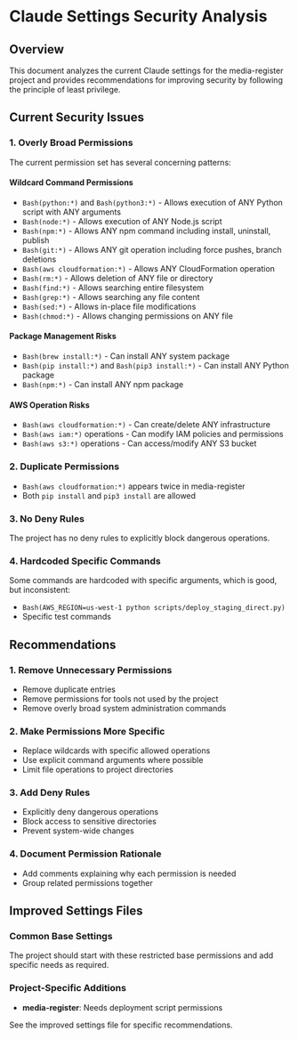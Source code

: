# Claude Settings Security Analysis

## Overview

This document analyzes the current Claude settings for the media-register project and provides recommendations for improving security by following the principle of least privilege.

## Current Security Issues

### 1. Overly Broad Permissions

The current permission set has several concerning patterns:

#### Wildcard Command Permissions

- `Bash(python:*)` and `Bash(python3:*)` - Allows execution of ANY Python script with ANY arguments
- `Bash(node:*)` - Allows execution of ANY Node.js script
- `Bash(npm:*)` - Allows ANY npm command including install, uninstall, publish
- `Bash(git:*)` - Allows ANY git operation including force pushes, branch deletions
- `Bash(aws cloudformation:*)` - Allows ANY CloudFormation operation
- `Bash(rm:*)` - Allows deletion of ANY file or directory
- `Bash(find:*)` - Allows searching entire filesystem
- `Bash(grep:*)` - Allows searching any file content
- `Bash(sed:*)` - Allows in-place file modifications
- `Bash(chmod:*)` - Allows changing permissions on ANY file

#### Package Management Risks

- `Bash(brew install:*)` - Can install ANY system package
- `Bash(pip install:*)` and `Bash(pip3 install:*)` - Can install ANY Python package
- `Bash(npm:*)` - Can install ANY npm package

#### AWS Operation Risks

- `Bash(aws cloudformation:*)` - Can create/delete ANY infrastructure
- `Bash(aws iam:*)` operations - Can modify IAM policies and permissions
- `Bash(aws s3:*)` operations - Can access/modify ANY S3 bucket

### 2. Duplicate Permissions

- `Bash(aws cloudformation:*)` appears twice in media-register
- Both `pip install` and `pip3 install` are allowed

### 3. No Deny Rules

The project has no deny rules to explicitly block dangerous operations.

### 4. Hardcoded Specific Commands

Some commands are hardcoded with specific arguments, which is good, but inconsistent:

- `Bash(AWS_REGION=us-west-1 python scripts/deploy_staging_direct.py)`
- Specific test commands

## Recommendations

### 1. Remove Unnecessary Permissions

- Remove duplicate entries
- Remove permissions for tools not used by the project
- Remove overly broad system administration commands

### 2. Make Permissions More Specific

- Replace wildcards with specific allowed operations
- Use explicit command arguments where possible
- Limit file operations to project directories

### 3. Add Deny Rules

- Explicitly deny dangerous operations
- Block access to sensitive directories
- Prevent system-wide changes

### 4. Document Permission Rationale

- Add comments explaining why each permission is needed
- Group related permissions together

## Improved Settings Files

### Common Base Settings

The project should start with these restricted base permissions and add specific needs as required.

### Project-Specific Additions

- **media-register**: Needs deployment script permissions

See the improved settings file for specific recommendations.
